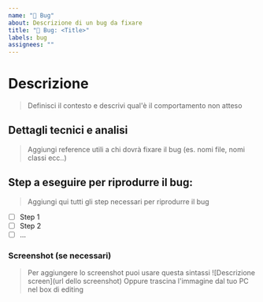 ```yaml
---
name: "🐛 Bug"
about: Descrizione di un bug da fixare
title: "🐛 Bug: <Title>"
labels: bug
assignees: ""
---
```


# Descrizione

> Definisci il contesto e descrivi qual'è il comportamento non atteso

## Dettagli tecnici e analisi

> Aggiungi reference utili a chi dovrà fixare il bug (es. nomi file, nomi classi ecc..)

## Step a eseguire per riprodurre il bug:

> Aggiungi qui tutti gli step necessari per riprodurre il bug

- [ ] Step 1
- [ ] Step 2
- [ ] ...

### Screenshot (se necessari)

> Per aggiungere lo screenshot puoi usare questa sintassi ![Descrizione screen](url dello screenshot)
> Oppure trascina l'immagine dal tuo PC nel box di editing
